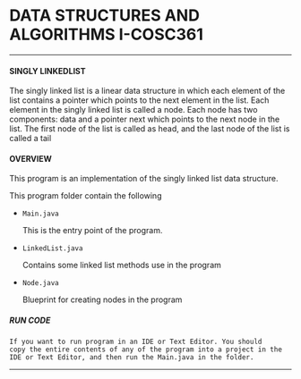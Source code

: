 # DATA STRUCTURES AND ALGORITHMS I-COSC361
___
#### SINGLY LINKEDLIST
The singly linked list is a linear data structure in which each element of the list contains a pointer which points to the next element in the list. Each element in the singly linked list is called a node. Each node has two components: data and a pointer next which points to the next node in the list. The first node of the list is called as head, and the last node of the list is called a tail

#### OVERVIEW
This program is an implementation of the singly linked list data structure.

This program folder contain the following
- `Main.java`

    This is the entry point of the program.
- `LinkedList.java`

    Contains some linked list methods use in the program
- `Node.java`

    Blueprint for creating nodes in the program

##### RUN CODE
    If you want to run program in an IDE or Text Editor. You should
    copy the entire contents of any of the program into a project in the IDE or Text Editor, and then run the Main.java in the folder.
___

